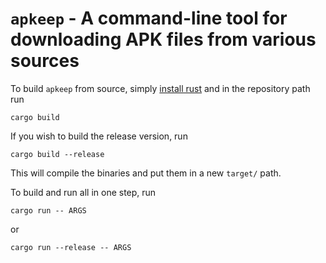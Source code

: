 # `apkeep` - A command-line tool for downloading APK files from various sources

To build `apkeep` from source, simply [install rust](https://www.rust-lang.org/tools/install) and in the repository path run

```shell
cargo build
```

If you wish to build the release version, run

```shell
cargo build --release
```

This will compile the binaries and put them in a new `target/` path.

To build and run all in one step, run

```shell
cargo run -- ARGS
```

or

```shell
cargo run --release -- ARGS
```
